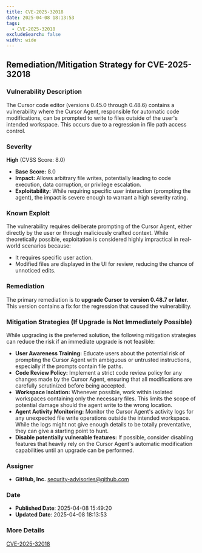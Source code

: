 ```yaml
---
title: CVE-2025-32018
date: 2025-04-08 18:13:53
tags:
  - CVE-2025-32018
excludeSearch: false
width: wide
---
```


## Remediation/Mitigation Strategy for CVE-2025-32018

### Vulnerability Description

The Cursor code editor (versions 0.45.0 through 0.48.6) contains a vulnerability where the Cursor Agent, responsible for automatic code modifications, can be prompted to write to files outside of the user's intended workspace. This occurs due to a regression in file path access control.

### Severity

**High** (CVSS Score: 8.0)

*   **Base Score:** 8.0
*   **Impact:** Allows arbitrary file writes, potentially leading to code execution, data corruption, or privilege escalation.
*   **Exploitability:** While requiring specific user interaction (prompting the agent), the impact is severe enough to warrant a high severity rating.

### Known Exploit

The vulnerability requires deliberate prompting of the Cursor Agent, either directly by the user or through maliciously crafted context. While theoretically possible, exploitation is considered highly impractical in real-world scenarios because:

*   It requires specific user action.
*   Modified files are displayed in the UI for review, reducing the chance of unnoticed edits.

### Remediation

The primary remediation is to **upgrade Cursor to version 0.48.7 or later**.  This version contains a fix for the regression that caused the vulnerability.

### Mitigation Strategies (If Upgrade is Not Immediately Possible)

While upgrading is the preferred solution, the following mitigation strategies can reduce the risk if an immediate upgrade is not feasible:

*   **User Awareness Training:** Educate users about the potential risk of prompting the Cursor Agent with ambiguous or untrusted instructions, especially if the prompts contain file paths.
*   **Code Review Policy:** Implement a strict code review policy for any changes made by the Cursor Agent, ensuring that all modifications are carefully scrutinized before being accepted.
*   **Workspace Isolation:**  Whenever possible, work within isolated workspaces containing only the necessary files. This limits the scope of potential damage should the agent write to the wrong location.
*   **Agent Activity Monitoring:** Monitor the Cursor Agent's activity logs for any unexpected file write operations outside the intended workspace.  While the logs might not give enough details to be totally preventative, they can give a starting point to hunt.
*   **Disable potentially vulnerable features:** If possible, consider disabling features that heavily rely on the Cursor Agent's automatic modification capabilities until an upgrade can be performed.

### Assigner
- **GitHub, Inc.** <security-advisories@github.com>

### Date
- **Published Date**: 2025-04-08 15:49:20
- **Updated Date**: 2025-04-08 18:13:53

### More Details
[CVE-2025-32018](https://www.cvedetails.com/cve/CVE-2025-32018)